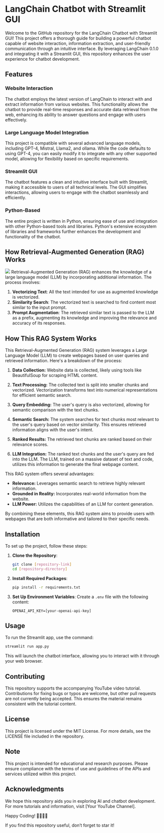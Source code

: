# LangChain Chatbot with Streamlit GUI

Welcome to the GitHub repository for the LangChain Chatbot with Streamlit GUI! This project offers a thorough guide for building a powerful chatbot capable of website interaction, information extraction, and user-friendly communication through an intuitive interface. By leveraging LangChain 0.1.0 and integrating it with a Streamlit GUI, this repository enhances the user experience for chatbot development.

## Features

### Website Interaction
The chatbot employs the latest version of LangChain to interact with and extract information from various websites. This functionality allows the chatbot to provide real-time responses and accurate data retrieval from the web, enhancing its ability to answer questions and engage with users effectively.

### Large Language Model Integration
This project is compatible with several advanced language models, including GPT-4, Mistral, Llama2, and ollama. While the code defaults to using GPT-4, you can easily modify it to integrate with any other supported model, allowing for flexibility based on specific requirements.

### Streamlit GUI
The chatbot features a clean and intuitive interface built with Streamlit, making it accessible to users of all technical levels. The GUI simplifies interactions, allowing users to engage with the chatbot seamlessly and efficiently.

### Python-Based
The entire project is written in Python, ensuring ease of use and integration with other Python-based tools and libraries. Python's extensive ecosystem of libraries and frameworks further enhances the development and functionality of the chatbot.

## How Retrieval-Augmented Generation (RAG) Works
![](https://github.com/alejandro-ao/chat-with-websites/blob/master/docs/HTML-rag-diagram.jpg)
Retrieval-Augmented Generation (RAG) enhances the knowledge of a large language model (LLM) by incorporating additional information. The process involves:

1. **Vectorizing Text**: All the text intended for use as augmented knowledge is vectorized.
2. **Similarity Search**: The vectorized text is searched to find content most similar to the input prompt.
3. **Prompt Augmentation**: The retrieved similar text is passed to the LLM as a prefix, augmenting its knowledge and improving the relevance and accuracy of its responses.

## How This RAG System Works

This Retrieval-Augmented Generation (RAG) system leverages a Large Language Model (LLM) to create webpages based on user queries and retrieved information. Here's a breakdown of the process:

1. **Data Collection:** Website data is collected, likely using tools like BeautifulSoup for scraping HTML content.

2. **Text Processing:** The collected text is split into smaller chunks and vectorized. Vectorization transforms text into numerical representations for efficient semantic search.

3. **Query Embedding:** The user's query is also vectorized, allowing for semantic comparison with the text chunks.

4. **Semantic Search:** The system searches for text chunks most relevant to the user's query based on vector similarity. This ensures retrieved information aligns with the user's intent. 

5. **Ranked Results:** The retrieved text chunks are ranked based on their relevance scores.

6. **LLM Integration:** The ranked text chunks and the user's query are fed into the LLM. The LLM, trained on a massive dataset of text and code, utilizes this information to generate the final webpage content.

This RAG system offers several advantages:

* **Relevance:** Leverages semantic search to retrieve highly relevant information.
* **Grounded in Reality:** Incorporates real-world information from the website.
* **LLM Power:** Utilizes the capabilities of an LLM for content generation.

By combining these elements, this RAG system aims to provide users with webpages that are both informative and tailored to their specific needs.
## Installation

To set up the project, follow these steps:

1. **Clone the Repository**:
    ```sh
    git clone [repository-link]
    cd [repository-directory]
    ```

2. **Install Required Packages**:
    ```sh
    pip install -r requirements.txt
    ```

3. **Set Up Environment Variables**:
    Create a `.env` file with the following content:
    ```plaintext
    OPENAI_API_KEY=[your-openai-api-key]
    ```

## Usage

To run the Streamlit app, use the command:
```sh
streamlit run app.py
```
This will launch the chatbot interface, allowing you to interact with it through your web browser.

## Contributing

This repository supports the accompanying YouTube video tutorial. Contributions for fixing bugs or typos are welcome, but other pull requests are not currently being accepted. This ensures the material remains consistent with the tutorial content.

## License

This project is licensed under the MIT License. For more details, see the LICENSE file included in the repository.

## Note

This project is intended for educational and research purposes. Please ensure compliance with the terms of use and guidelines of the APIs and services utilized within this project.

## Acknowledgments

We hope this repository aids you in exploring AI and chatbot development. For more tutorials and information, visit [Your YouTube Channel].

Happy Coding! 🚀👨‍💻🤖

If you find this repository useful, don’t forget to star it!
